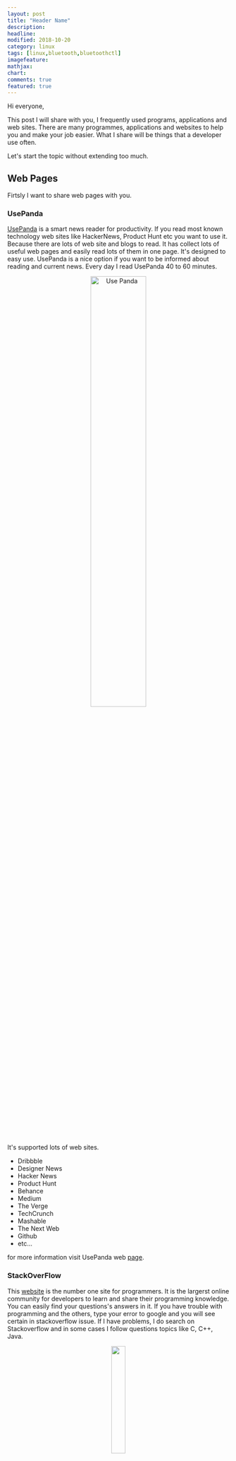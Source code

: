 ```yaml
---
layout: post
title: "Header Name"
description: 
headline: 
modified: 2018-10-20
category: linux
tags: [linux,bluetooth,bluetoothctl]
imagefeature: 
mathjax: 
chart: 
comments: true
featured: true
---
```


Hi everyone,

This post I will share with you, I frequently used programs, applications and web sites.
There are many programmes, applications and websites to help you and make your job easier.
What I share will be things that a developer use often.

Let's start the topic without extending too much.

## Web Pages

Firtsly I want to share web pages with you.

### UsePanda

[UsePanda](https://usepanda.com) is a smart news reader for productivity. If you read most known technology web sites like HackerNews, Product Hunt etc you want to use it. Because there are lots of web site and blogs to read. It has collect lots of useful web pages and easily read lots of them in one page. It's designed to easy use. UsePanda is a nice option if you want to be informed about reading and current news. Every day I read UsePanda 40 to 60 minutes.

<p align="center">
    <img src="{{ site.url }}/images/General/mostly_used_apps/usepanda.jpg" alt="Use Panda" width="50%" height="50%">
</p>

It's supported lots of web sites.

* Dribbble
* Designer News
* Hacker News
* Product Hunt
* Behance
* Medium
* The Verge
* TechCrunch
* Mashable
* The Next Web
* Github
* etc...

for more information visit UsePanda web [page](https://usepanda.com/app/).

### StackOverFlow

This [website](https://stackoverflow.com/) is the number one site for programmers. It is the largerst online community for developers to learn and share their programming knowledge. You can easily find your questions's answers in it. If you have trouble with programming and the others, type your error to google and you will see certain in stackoverflow issue. If I have problems, I do search on Stackoverflow and in some cases I follow questions topics like C, C++, Java.

<p align="center">
    <img src="http://www.wikizeroo.com/index.php?q=aHR0cHM6Ly91cGxvYWQud2lraW1lZGlhLm9yZy93aWtpcGVkaWEvY29tbW9ucy8wLzAyL1N0YWNrX092ZXJmbG93X2xvZ28uc3Zn" alt="" width="25%" height="25%">
</p>

### GitHub - Gitlab

These web pages are the ones I use and like most. Because I like writing code and sharing and also love OpenSource. These places is suitable for it. You can easily find codes of most popular applications, libraries and languages. If you want to learn coding these must be your first place to pass time. I use [Github](https://github.com) for opensource projects and most of time private projects I use [Gitlab](https://gitlab.com). Both of them are very good options to use.

<p align="center">
    <img src="http://www.wikizeroo.com/index.php?q=aHR0cHM6Ly91cGxvYWQud2lraW1lZGlhLm9yZy93aWtpcGVkaWEvY29tbW9ucy8yLzI5L0dpdEh1Yl9sb2dvXzIwMTMuc3Zn" alt="GitHub" width="25%" height="25%">
</p>

<p align="center">
    <img src="http://www.wikizeroo.com/index.php?q=aHR0cHM6Ly91cGxvYWQud2lraW1lZGlhLm9yZy93aWtpcGVkaWEvY29tbW9ucy9jL2M2L0dpdExhYl9sb2dvLnBuZw" alt="GitLab" width="25%" height="25%">
</p>

### Spring.io

As a Java Developer, You need to check latest news and samples, tips so I always check user guides on [spring.io](https://spring.io). I use Spring Boot in our backend development. It's designed to get you up and running as quickly as possible. This web page is the main source for me.

<p align="center">
    <img src="{{ site.url }}/images/General/mostly_used_apps/spring_boot.png" alt="https://sdtimes.com/webdev/spring-releases-spring-boot-2-0/" width="25%" height="25%">
</p>

### Angular.io

I use [Angular](https://angular.io/) for front-end development. This page is official Angular web page. I spend time in this web page to learn in detail about angular. It's very helpful to learn angular.


<p align="center">
    <img src="http://www.wikizeroo.com/index.php?q=aHR0cHM6Ly91cGxvYWQud2lraW1lZGlhLm9yZy93aWtpcGVkaWEvY29tbW9ucy9jL2NmL0FuZ3VsYXJfZnVsbF9jb2xvcl9sb2dvLnN2Zw" width="25%" height="25%">
</p>



### Tomato-Timer

Pomodoro technique is a time management method. This method has developed in the late of 1980s by Francesco Cirillo. I frequently use pomodoro technique when working on. It is increasing productivity. This simple and useful web application help me to use [pomodoro](https://tomato-timer.com/).

<p align="center">
    <img src="{{ site.url }}/images/General/mostly_used_apps/tomato_timer_ss.png" alt="Tomato Timer Web Page" width="50%" height="50%">
</p>

## Applications

To development some stuff, you need to use some tools.  These are tools that I need.

### STS - Spring Tool Suite

To development backend applications I use Java Spring Boot framework. STS is a official IDE for Spring. It's the next generation of Spring tools for your coding environment. STS is a open source project. It's free. And you can also use this on VSCode, Atom. If you want to develop Spring-based enterprise applications you prefer Eclipse, VSCode or Atom. More information visit official [website](https://spring.io/tools).

<p align="center">
    <img src="{{ site.url }}/images/General/mostly_used_apps/sts_image.png" alt="Tomato Timer Web Page" width="50%" height="50%">
</p>

### Visual Studio Code

[VSCode](https://code.visualstudio.com/) is a code editor for building and debugging modern web applications. Angular developments I use VSCode editor. It's cross platform and designed very well to develop web applications. I'm very comfortable when using it. It's supported lots of development environment like C, C++, Java etc. Good option for development.

<p align="center">
    <img src="http://www.wikizeroo.com/index.php?q=aHR0cHM6Ly91cGxvYWQud2lraW1lZGlhLm9yZy93aWtpcGVkaWEvY29tbW9ucy8yLzJkL1Zpc3VhbF9TdHVkaW9fQ29kZV8xLjE4X2ljb24uc3Zn" alt="Visual Studio Code" width="25%" height="25%">
</p>

### DBeaver

In the work time you may need some databases such as MSSQL, MySQL, PostgreSQL etc. I always use remote databases in work time not local because these databases are heavy on the computer.
So that I use a client application to access databases. I use [DBeaver](https://dbeaver.io/). DBeaver is a SQL Client application and is a free, opensource, graphical database management tool for database developer and administrators. It's very useful and fast application. It's a cross platform also working on Linux, Windows and Mac. It has develop by Java language.

<p align="center">
    <img src="http://www.wikizeroo.com/index.php?q=aHR0cHM6Ly91cGxvYWQud2lraW1lZGlhLm9yZy93aWtpcGVkaWEvY29tbW9ucy9mL2ZkL0RCZWF2ZXJfbG9nby5wbmc" alt="DBeaver" width="25%" height="25%">
</p>

Some supported databases;

* MySQL
* PostgreSQL
* MariaDB
* SQLite
* Oracle
* DB2
* SQL Server
* Sybase
* MS Access
* Teradata
* Firebird
* Derby
* etc.

Detailed information you can also visit its [GitHub](https://github.com/dbeaver/dbeaver/) repository and [website](https://dbeaver.io/).

### Git

This application is my favorite. [Git](https://git-scm.com/) is a version-control system for tracking changes in computer files and coordinating work on those files among multiple people. Every developer need to work with Git. Git has developed by Linux Torvalds, creator of Linux.
Git is a very useful system to control projects and easy to learn. There are lots of project is managing with git. There are many web sites using git such as Github, Gitlab, Bitbucket etc.

<p align="center">
    <img src="http://www.wikizeroo.com/index.php?q=aHR0cHM6Ly91cGxvYWQud2lraW1lZGlhLm9yZy93aWtpcGVkaWEvY29tbW9ucy9lL2UwL0dpdC1sb2dvLnN2Zw" alt="Git" width="25%" height="25%">
</p>

### Inkscape

Working on front end and need some graphical illustrations and some stuffs. Inkscape is very good options to use it. I've been using it for a long time. Inkscape is professional quality vector graphics software which runs on Linux, Mac OS X and Windows desktop computers. You can create icons, different graphics for your needed. Detailed information visit official [website](https://inkscape.org/en/).

<p align="center">
    <img src="http://www.wikizeroo.com/index.php?q=aHR0cHM6Ly91cGxvYWQud2lraW1lZGlhLm9yZy93aWtpcGVkaWEvY29tbW9ucy8wLzBkL0lua3NjYXBlX0xvZ28uc3Zn" alt="Inkscape" width="25%" height="25%">
</p>

### Spotify

Yes, it's time to music. When I working on I usually listen music so Spotify is a good option to listen music. This application has wide range music playlists and songs.This application has a very wide and comprehensive music store. Easily find what you want to listen, it does not matter what kind of music.

<p align="center">
    <img src="http://www.wikizeroo.com/index.php?q=aHR0cHM6Ly91cGxvYWQud2lraW1lZGlhLm9yZy93aWtpcGVkaWEvY29tbW9ucy8yLzI2L1Nwb3RpZnlfbG9nb193aXRoX3RleHQuc3Zn" alt="Spotify" width="25%" height="25%">
</p>

I hope you enjoy reading.

Have a nice coding…